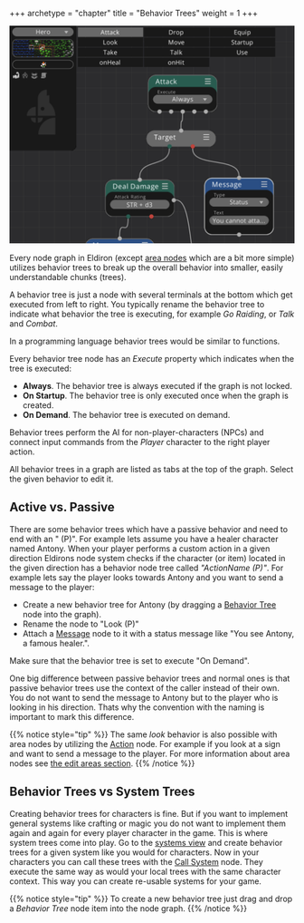+++
archetype = "chapter"
title = "Behavior Trees"
weight = 1
+++

![Graphs and Scripts](./../graphs_scripts.png)

Every node graph in Eldiron (except [area nodes](./../area_graphs/) which are a bit more simple) utilizes behavior trees to break up the overall behavior into smaller, easily understandable chunks (trees).

A behavior tree is just a node with several terminals at the bottom which get executed from left to right. You typically rename the behavior tree to indicate what behavior the tree is executing, for example *Go Raiding*, or *Talk* and *Combat*.

In a programming language behavior trees would be similar to functions.

Every behavior tree node has an *Execute* property which indicates when the tree is executed:

- **Always**. The behavior tree is always executed if the graph is not locked.
- **On Startup**. The behavior tree is only executed once when the graph is created.
- **On Demand**. The behavior tree is executed on demand.

Behavior trees perform the AI for non-player-characters (NPCs) and connect input commands from the *Player* character to the right player action.

All behavior trees in a graph are listed as tabs at the top of the graph. Select the given behavior to edit it.

## Active vs. Passive

There are some behavior trees which have a passive behavior and need to end with an " (P)". For example lets assume you have a healer character named Antony. When your player performs a custom action in a given direction Eldirons node system checks if the character (or item) located in the given direction has a behavior node tree called *"ActionName (P)"*. For example lets say the player looks towards Antony and you want to send a message to the player:

* Create a new behavior tree for Antony (by dragging a [Behavior Tree](../../../reference/nodes/#behavior-tree) node into the graph).
* Rename the node to "Look (P)"
* Attach a [Message](../../../reference/nodes/#message) node to it with a status message like "You see Antony, a famous healer.".

Make sure that the behavior tree is set to execute "On Demand".

One big difference between passive behavior trees and normal ones is that passive behavior trees use the context of the caller instead of their own. You do not want to send the message to Antony but to the player who is looking in his direction. Thats why the convention with the naming is important to mark this difference.

{{% notice style="tip" %}}
The same *look* behavior is also possible with area nodes by utilizing the [Action](../../../reference//nodes/#action) node. For example if you look at a sign and want to send a message to the player. For more information about area nodes see [the edit areas section](../regions_edit_areas.md).
{{% /notice %}}

## Behavior Trees vs System Trees

Creating behavior trees for characters is fine. But if you want to implement general systems like crafting or magic you do not want to implement them again and again for every player character in the game. This is where system trees come into play. Go to the [systems view](../systems.md) and create behavior trees for a given system like you would for characters. Now in your characters you can call these trees with the [Call System](../nodes/call_system.md) node. They execute the same way as would your local trees with the same character context. This way you can create re-usable systems for your game.

{{% notice style="tip" %}}
To create a new behavior tree just drag and drop a *Behavior Tree* node item into the node graph.
{{% /notice %}}
